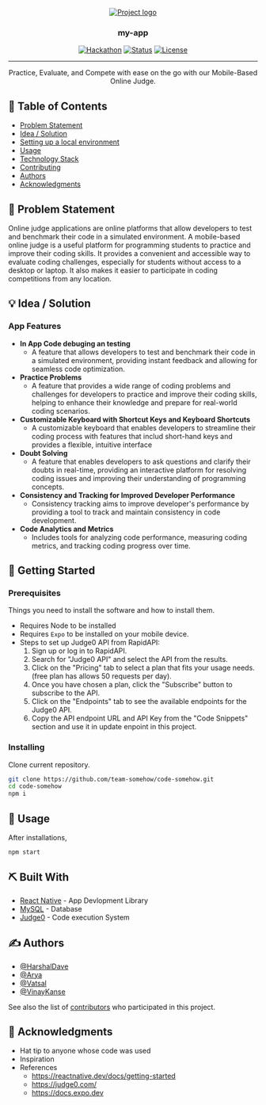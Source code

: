 <p align="center">
  <a href="" rel="noopener">
 <img src="https://i.imgur.com/AZ2iWek.png" alt="Project logo"></a>
</p>
<h3 align="center">my-app</h3>

<div align="center">

[![Hackathon](https://img.shields.io/badge/hackathon-SPIT-orange.svg)](http://hackathon.url.com)
[![Status](https://img.shields.io/badge/status-active-success.svg)]()
[![License](https://img.shields.io/badge/license-MIT-blue.svg)](LICENSE.md)

</div>

---

<p align="center"> Practice, Evaluate, and Compete with ease on the go with our Mobile-Based Online Judge.
</p>

## 📝 Table of Contents

- [Problem Statement](#problem_statement)
- [Idea / Solution](#idea)
- [Setting up a local environment](#getting_started)
- [Usage](#usage)
- [Technology Stack](#tech_stack)
- [Contributing](../CONTRIBUTING.md)
- [Authors](#authors)
- [Acknowledgments](#acknowledgments)

## 🧐 Problem Statement <a name = "problem_statement"></a>

Online judge applications are online platforms that allow developers to test and benchmark their code in a simulated environment.
A mobile-based online judge is a useful platform for programming students to practice and improve their coding skills. It provides a convenient and accessible way to evaluate coding challenges, especially for students without access to a desktop or laptop. It also makes it easier to participate in coding competitions from any location.

## 💡 Idea / Solution <a name = "idea"></a>

### App Features

- **In App Code debuging an testing**
  - A feature that allows developers to test and benchmark their code in a simulated environment, providing instant feedback and allowing for seamless code optimization.
- **Practice Problems**
  - A feature that provides a wide range of coding problems and challenges for developers to practice and improve their coding skills, helping to enhance their knowledge and prepare for real-world coding scenarios.
- **Customizable Keyboard with Shortcut Keys and Keyboard Shortcuts**
  - A customizable keyboard that enables developers to streamline their coding process with features that includ short-hand keys and provides a flexible, intuitive interface
- **Doubt Solving**
  - A feature that enables developers to ask questions and clarify their doubts in real-time, providing an interactive platform for resolving coding issues and improving their understanding of programming concepts.
- **Consistency and Tracking for Improved Developer Performance**
  - Consistency tracking aims to improve developer's performance by providing a tool to track and maintain consistency in code development.
- **Code Analytics and Metrics**
  - Includes tools for analyzing code performance, measuring coding metrics, and tracking coding progress over time.

## 🏁 Getting Started <a name = "getting_started"></a>

### Prerequisites

Things you need to install the software and how to install them.

- Requires Node to be installed
- Requires `Expo` to be installed on your mobile device.
- Steps to set up Judge0 API from RapidAPI:
  1. Sign up or log in to RapidAPI.
  1. Search for "Judge0 API" and select the API from the results.
  1. Click on the "Pricing" tab to select a plan that fits your usage needs.(free plan has allows 50 requests per day).
  1. Once you have chosen a plan, click the "Subscribe" button to subscribe to the API.
  1. Click on the "Endpoints" tab to see the available endpoints for the Judge0 API.
  1. Copy the API endpoint URL and API Key from the "Code Snippets" section and use it in update enpoint in this project.

### Installing

Clone current repository.

```bash
git clone https://github.com/team-somehow/code-somehow.git
cd code-somehow
npm i
```

## 🎈 Usage <a name="usage"></a>

After installations,

```
npm start
```

## ⛏️ Built With <a name = "tech_stack"></a>

- [React Native](https://reactnative.dev/docs/getting-started) - App Devlopment Library
- [MySQL](https://dev.mysql.com/doc/) - Database
- [Judge0](https://judge0.com/) - Code execution System

## ✍️ Authors <a name = "authors"></a>

- [@HarshalDave]()
- [@Arya]()
- [@Vatsal]()
- [@VinayKanse](https://github.com/VinaySitaramKanse)

See also the list of [contributors](https://github.com/kylelobo/The-Documentation-Compendium/contributors)
who participated in this project.

## 🎉 Acknowledgments <a name = "acknowledgments"></a>

- Hat tip to anyone whose code was used
- Inspiration
- References
  - https://reactnative.dev/docs/getting-started
  - https://judge0.com/
  - https://docs.expo.dev
